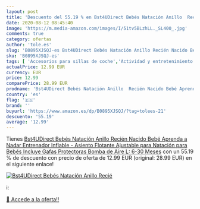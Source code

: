 ```yaml
---
layout: post
title: 'Descuento del 55.19 % en Bst4UDirect Bebés Natación Anillo  Recié'
date: 2020-08-12 08:45:40
image: 'https://m.media-amazon.com/images/I/51tv5BLzhLL._SL400_.jpg'
comments: true
category: ofertas
author: 'tole.es'
slug: 'B0895XJSQJ-es Bst4UDirect Bebés Natación Anillo Recién Nacido Bebé...'
sku: 'B0895XJSQJ-es'
tags: [ 'Accesorios para sillas de coche','Actividad y entretenimiento','Andadores','Bebé','Espejos para asientos traseros','Higiene y cuidado','Sillas de coche y accesorios','Toallitas húmedas para bebé','Toallitas y accesorios para bebé','bebé','bebés', ]
actualPrice: 12.99 EUR
currency: EUR
price: 12.99
comparePrice: 28.99 EUR
prodname: 'Bst4UDirect Bebés Natación Anillo  Recién Nacido Bebé Aprenda a Nadar Entrenador Inflable - Asiento Flotante Ajustable para Natación para Bebés Incluye Gafas Protectoras  Bomba de Aire  L: 6-30 Meses'
country: 'es'
flag: '🇪🇸'
brand: ''
buyurl: 'https://www.amazon.es/dp/B0895XJSQJ/?tag=tolees-21'
descuento: '55.19'
average: '12.99'
---
```


Tienes [Bst4UDirect Bebés Natación Anillo  Recién Nacido Bebé Aprenda a Nadar Entrenador Inflable - Asiento Flotante Ajustable para Natación para Bebés Incluye Gafas Protectoras  Bomba de Aire  L: 6-30 Meses](https://www.amazon.es/dp/B0895XJSQJ/?tag=tolees-21) con un 55.19 % de descuento con precio de oferta de 12.99 EUR (original: 28.99 EUR) en el siguiente enlace!

[![Bst4UDirect Bebés Natación Anillo  Recié](https://m.media-amazon.com/images/I/51tv5BLzhLL._SL400_.jpg)](https://www.amazon.es/dp/B0895XJSQJ/?tag=tolees-21)

ℹ️:


[🛒 Accede a la oferta!!](https://www.amazon.es/dp/B0895XJSQJ/?tag=tolees-21)
